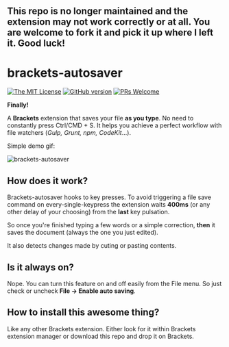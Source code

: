 ## This repo is no longer maintained and the extension may not work correctly or at all. You are welcome to fork it and pick it up where I left it. Good luck!

# brackets-autosaver

[![The MIT License](https://img.shields.io/badge/license-MIT-orange.svg?style=flat-square)](http://opensource.org/licenses/MIT)
[![GitHub version](https://d25lcipzij17d.cloudfront.net/badge.svg?id=gh&type=6&v=1.1.6)](http://badge.fury.io/gh/boennemann%2Fbadges)
[![PRs Welcome](https://img.shields.io/badge/PRs-welcome-brightgreen.svg?style=flat-square)](http://makeapullrequest.com)

**Finally!**

A **Brackets** extension that saves your file **as you type**. No need to constantly press Ctrl/CMD + S. It helps you achieve a perfect workflow with file watchers (*Gulp, Grunt, npm, CodeKit*...).

Simple demo gif:

![brackets-autosaver](img/demo.gif)

## How does it work?
Brackets-autosaver hooks to key presses. To avoid triggering a file save command on every-single-keypress the extension waits **400ms** (or any other delay of your choosing) from the **last** key pulsation.

So once you're finished typing a few words or a simple correction, **then** it saves the document (always the one you just edited).

It also detects changes made by cuting or pasting contents.

## Is it always on?
Nope. You can turn this feature on and off easily from the File menu. So just check or uncheck **File -> Enable auto saving**.

## How to install this awesome thing?
Like any other Brackets extension. Either look for it within Brackets extension manager or download this repo and drop it on Brackets.
